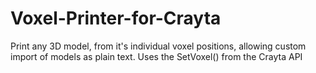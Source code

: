 # Voxel-Printer-for-Crayta
Print any 3D model, from it's individual voxel positions, allowing custom import of models as plain text. Uses the SetVoxel()  from the Crayta API
